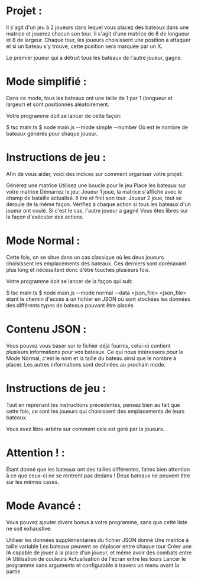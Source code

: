 # Projet : 
Il s'agit d'un jeu à 2 joueurs dans lequel vous placez des bateaux dans une matrice et jouerez chacun son tour.
Il s'agit d'une matrice de 8 de longueur et 8 de largeur.
Chaque tour, les joueurs choisissent une position à attaquer et si un bateau s'y trouve, cette position sera marquée par un X.

Le premier joueur qui a détruit tous les bateaux de l'autre joueur, gagne.

# Mode simplifié :
Dans ce mode, tous les bateaux ont une taille de 1 par 1 (longueur et largeur) et sont positionnés aléatoirement.

Votre programme doit se lancer de cette façon:

$ tsc main.ts
$ node main.js --mode simple --number <n>
Où <n> est le nombre de bateaux générés pour chaque joueur.

# Instructions de jeu :
Afin de vous aider, voici des indices sur comment organiser votre projet:

Générez une matrice
Utilisez une boucle pour le jeu
Place les bateaux sur votre matrice
Démarrez le jeu:
Joueur 1 joue, la matrice s'affiche avec le champ de bataille actualisé. Il tire et finit son tour.
Joueur 2 joue, tout se déroule de la même façon.
Vérifiez à chaque action si tous les bateaux d'un joueur ont coulé. Si c'est le cas, l'autre joueur a gagné
Vous êtes libres sur la façon d'exécuter des actions.

# Mode Normal :
Cette fois, on se situe dans un cas classique où les deux joueurs choisissent les emplacements des bateaux. Ces derniers sont dorénavant plus long et nécessitent donc d'être touchés plusieurs fois.

Votre programme doit se lancer de la façon qui suit:

$ tsc main.ts
$ node main.js --mode normal --data <json_file>
<json_file> étant le chemin d'accès à un fichier en JSON où sont stockées les données des différents types de bateaux pouvant être placés

# Contenu JSON :
Vous pouvez vous baser sur le fichier déjà fournis, celui-ci contient plusieurs informations pour vos bateaux.
Ce qui nous intéressera pour le Mode Normal, c'est le nom et la taille du bateau ainsi que le nombre à placer.
Les autres informations sont destinées au prochain mode.

# Instructions de jeu :
Tout en reprenant les instructions précédentes, pensez bien au fait que cette fois, ce sont les joueurs qui choisissent des emplacements de leurs bateaux.

Vous avez libre-arbitre sur comment cela est géré par la joueurs.

# Attention ! :
Étant donné que les bateaux ont des tailles différentes, faites bien attention à ce que ceux-ci ne se rentrent pas dedans !
Deux bateaux ne peuvent être sur les mêmes cases.

# Mode Avancé :
Vous pouvez ajouter divers bonus à votre programme, sans que cette liste ne soit exhaustive:

Utiliser les données supplémentaires du fichier JSON donné
Une matrice à taille variable
Les bateaux peuvent se déplacer entre chaque tour
Créer une IA capable de jouer à la place d'un joueur, et même avoir des combats entre IA
Utilisation de couleurs
Actualisation de l'écran entre les tours
Lancer le programme sans arguments et configurable à travers un menu avant la partie
